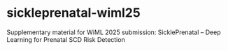 # sickleprenatal-wiml25
Supplementary material for WiML 2025 submission: SicklePrenatal – Deep Learning for Prenatal SCD Risk Detection
